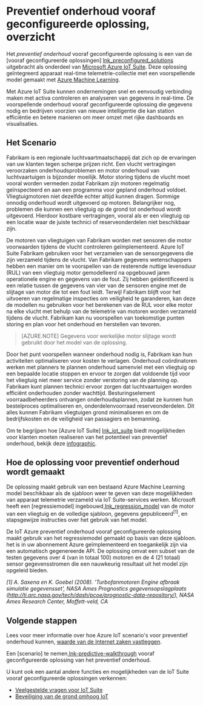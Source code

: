 <properties
 pageTitle="Preventief onderhoud vooraf geconfigureerde oplossing | Microsoft Azure"
 description="Een beschrijving van de Azure IoT preventief onderhoud vooraf geconfigureerde oplossing."
 services=""
 suite="iot-suite"
 documentationCenter=""
 authors="stevehob"
 manager="timlt"
 editor=""/>

<tags
 ms.service="iot-suite"
 ms.devlang="na"
 ms.topic="get-started-article"
 ms.tgt_pltfrm="na"
 ms.workload="na"
 ms.date="08/17/2016"
 ms.author="araguila"/>

# <a name="predictive-maintenance-preconfigured-solution-overview"></a>Preventief onderhoud vooraf geconfigureerde oplossing, overzicht

Het *preventief onderhoud* vooraf geconfigureerde oplossing is een van de [vooraf geconfigureerde oplossingen] [ lnk_preconfigured_solutions] uitgebracht als onderdeel van [Microsoft Azure IoT Suite][lnk_iot_suite]. Deze oplossing geïntegreerd apparaat real-time telemetrie-collectie met een voorspellende model gemaakt met [Azure Machine Learning][lnk_machine_learning].


Met Azure IoT Suite kunnen ondernemingen snel en eenvoudig verbinding maken met activa controleren en analyseren van gegevens in real-time. De voorspellende onderhoud vooraf geconfigureerde oplossing die gegevens nodig en bedrijven voorzien van nieuwe intelligentie die kan station efficiëntie en betere manieren om meer omzet met rijke dashboards en visualisaties.

## <a name="the-scenario"></a>Het Scenario

Fabrikam is een regionale luchtvaartmaatschappij dat zich op de ervaringen van uw klanten tegen scherpe prijzen richt. Een vlucht vertragingen veroorzaken onderhoudsproblemen en motor onderhoud van luchtvaartuigen is bijzonder moeilijk. Motor storing tijdens de vlucht moet vooral worden vermeden zodat Fabrikam zijn motoren regelmatig geïnspecteerd en aan een programma voor gepland onderhoud voldoet. Vliegtuigmotoren niet dezelfde echter altijd kunnen dragen. Sommige onnodig onderhoud wordt uitgevoerd op motoren. Belangrijker nog, problemen die kunnen een vliegtuig op de grond tot onderhoud wordt uitgevoerd. Hierdoor kostbare vertragingen, vooral als er een vliegtuig op een locatie waar de juiste technici of reserveonderdelen niet beschikbaar zijn.

De motoren van vliegtuigen van Fabrikam worden met sensoren die motor voorwaarden tijdens de vlucht controleren geïmplementeerd. Azure IoT Suite Fabrikam gebruiken voor het verzamelen van de sensorgegevens die zijn verzameld tijdens de vlucht. Van Fabrikam gegevens wetenschappers hebben een manier om te voorspellen van de resterende nuttige levensduur (RUL) van een vliegtuig motor gemodelleerd na opgebouwd jaren operationele engine en gegevens van de fout. Zij hebben geïdentificeerd is een relatie tussen de gegevens van vier van de sensoren engine met de slijtage van motor die tot een fout leidt. Terwijl Fabrikam blijft voor het uitvoeren van regelmatige inspecties om veiligheid te garanderen, kan deze de modellen nu gebruiken voor het berekenen van de RUL voor elke motor na elke vlucht met behulp van de telemetrie van motoren worden verzameld tijdens de vlucht. Fabrikam kan nu voorspellen van toekomstige punten storing en plan voor het onderhoud en herstellen van tevoren.

> [AZURE.NOTE] Gegevens voor werkelijke motor slijtage wordt gebruikt door het model van de oplossing.

Door het punt voorspellen wanneer onderhoud nodig is, Fabrikam kan hun activiteiten optimaliseren voor kosten te verlagen. Onderhoud coördinatoren werken met planners te plannen onderhoud samenviel met een vliegtuig op een bepaalde locatie stoppen en ervoor te zorgen dat voldoende tijd voor het vliegtuig niet meer service zonder verstoring van de planning op. Fabrikam kunt plannen technici ervoor zorgen dat luchtvaartuigen worden efficiënt onderhouden zonder wachttijd. Besturingselement voorraadbeheerders ontvangen onderhoudsplannen, zodat ze kunnen hun bestelproces optimaliseren en, onderdelenvoorraad reserveonderdelen. Dit alles kunnen Fabrikam vliegtuigen grond minimaliseren en om de bedrijfskosten en de veiligheid van passagiers en bemanning.

Om te begrijpen hoe [Azure IoT Suite] [ lnk_iot_suite] biedt mogelijkheden voor klanten moeten realiseren van het potentieel van preventief onderhoud, bekijk deze [infographic][lnk_infographic].

## <a name="how-the-predictive-maintenance-solution-is-built"></a>Hoe de oplossing voor preventief onderhoud wordt gemaakt

De oplossing maakt gebruik van een bestaand Azure Machine Learning model beschikbaar als de sjabloon weer te geven van deze mogelijkheden van apparaat telemetrie verzameld via IoT Suite-services werken. Microsoft heeft een [regressiemodel] ingebouwd[ lnk_regression_model] van de motor van een vliegtuig en de volledige sjabloon, gegevens gepubliceerd<sup>\[1\]</sup>, en stapsgewijze instructies over het gebruik van het model.

De IoT Azure preventief onderhoud vooraf geconfigureerde oplossing maakt gebruik van het regressiemodel gemaakt op basis van deze sjabloon. het is in uw abonnement Azure geïmplementeerd en toegankelijk zijn via een automatisch gegenereerde API. De oplossing omvat een subset van de testen gegevens over 4 (van in totaal 100) motoren en de 4 (21 totaal) sensor gegevensstromen die een nauwkeurig resultaat uit het model zijn opgeleid bieden.

*\[1\] A. Saxena en K. Goebel (2008). 'Turbofanmotoren Engine afbraak simulatie gegevensset', NASA Ames Prognostics gegevensopslagplaats (http://ti.arc.nasa.gov/tech/dash/pcoe/prognostic-data-repository/), NASA Ames Research Center, Moffett-veld, CA*

## <a name="next-steps"></a>Volgende stappen

Lees voor meer informatie over hoe Azure IoT scenario's voor preventief onderhoud kunnen, [waarde van de Internet zaken vastleggen][lnk_capture_value].

Een [scenario] te nemen[ lnk-predictive-walkthrough] vooraf geconfigureerde oplossing van het preventief onderhoud.

[lnk-predictive-walkthrough]: iot-suite-predictive-walkthrough.md
[lnk_preconfigured_solutions]: iot-suite-what-are-preconfigured-solutions.md
[lnk_iot_suite]: iot-suite-overview.md
[lnk_machine_learning]: https://azure.microsoft.com/services/machine-learning/
[lnk_infographic]: https://www.microsoft.com/server-cloud/predictivemaintenance/Index.html
[lnk_regression_model]: http://gallery.cortanaanalytics.com/Collection/Predictive-Maintenance-Template-3
[lnk_capture_value]: http://download.microsoft.com/download/0/7/D/07D394CE-185D-4B96-AC3C-9B61179F7080/Capture_value_from_the_Internet%20of%20Things_with_Predictive_Maintenance.PDF

U kunt ook een aantal andere functies en mogelijkheden van de IoT Suite vooraf geconfigureerde oplossingen verkennen:

- [Veelgestelde vragen voor IoT Suite][lnk-faq]
- [Beveiliging van de grond omhoog IoT][lnk-security-groundup]

[lnk-faq]: iot-suite-faq.md
[lnk-security-groundup]: securing-iot-ground-up.md
